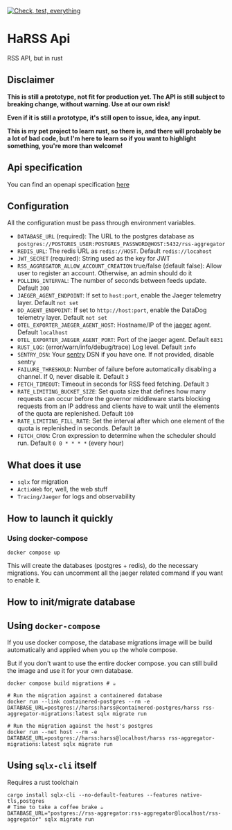 [![Check, test, everything](https://github.com/fistons/rss-aggregator/actions/workflows/test.yml/badge.svg?branch=devel)](https://github.com/fistons/rss-aggregator/actions/workflows/test.yml)

# HaRSS Api

RSS API, but in rust

## Disclaimer

**This is still a prototype, not fit for production yet. The API is still subject to breaking change, without warning.
Use at our own risk!**

**Even if it is still a prototype, it's still open to issue, idea, any input.**

**This is my pet project to learn rust, so there is, and there will probably be a lot of bad code, but I'm here to learn
so if you want to highlight something, you're more than welcome!**

## Api specification

You can find an openapi specification [here](static/openapi.yml)

## Configuration

All the configuration must be pass through environment variables.

* `DATABASE_URL` (required): The URL to the postgres database
  as `postgres://POSTGRES_USER:POSTGRES_PASSWORD@HOST:5432/rss-aggregator`
* `REDIS_URL`: The redis URL as `redis://HOST`. Default `redis://locahost`
* `JWT_SECRET` (required): String used as the key for JWT
* `RSS_AGGREGATOR_ALLOW_ACCOUNT_CREATION` true/false (default false): Allow user to register an account. Otherwise, an
  admin should do it
* `POLLING_INTERVAL`: The number of seconds between feeds update. Default `300`
* `JAEGER_AGENT_ENDPOINT`: If set to `host:port`, enable the Jaeger telemetry layer. Default `not set`
* `DD_AGENT_ENDPOINT`: If set to `http://host:port`, enable the DataDog telemetry layer. Default `not set`
* `OTEL_EXPORTER_JAEGER_AGENT_HOST`: Hostname/IP of the [jaeger](https://www.jaegertracing.io/) agent.
  Default `localhost`
* `OTEL_EXPORTER_JAEGER_AGENT_PORT`: Port of the jaeger agent. Default `6831`
* `RUST_LOG`: (error/warn/info/debug/trace) Log level. Default `info`
* `SENTRY_DSN`: Your [sentry](https://sentry.io/welcome/) DSN if you have one. If not provided, disable sentry
* `FAILURE_THRESHOLD`: Number of failure before automatically disabling a channel. If 0, never disable it. Default `3`
* `FETCH_TIMEOUT`: Timeout in seconds for RSS feed fetching. Default `3`
* `RATE_LIMITING_BUCKET_SIZE`: Set quota size that defines how many requests can occur before the governor middleware
  starts blocking requests from an IP address and clients have to wait until the elements of the quota are replenished.
  Default `100`
* `RATE_LIMITING_FILL_RATE`: Set the interval after which one element of the quota is replenished in seconds.
  Default `10`
* `FETCH_CRON`: Cron expression to determine when the scheduler should run. Default `0 0 * * * *` (every hour)

## What does it use

* `sqlx` for migration
* `ActixWeb` for, well, the web stuff
* `Tracing/Jaeger` for logs and observability

## How to launch it quickly

### Using docker-compose

```shell
docker compose up
```

This will create the databases (postgres + redis), do the necessary migrations. You can uncomment all the jaeger related
command if you want to enable it.

## How to init/migrate database

## Using `docker-compose`

If you use docker compose, the database migrations image will be build automatically and applied when you `up` the whole
compose.

But if you don't want to use the entire docker compose. you can still build the image and use it for your own database.

```shell
docker compose build migrations # ☕

# Run the migration against a containered database
docker run --link containered-postgres --rm -e DATABASE_URL=postgres://harss:harss@containered-postgres/harss rss-aggregator-migrations:latest sqlx migrate run

# Run the migration against the host's postgres
docker run --net host --rm -e DATABASE_URL=postgres://harss:harss@localhost/harss rss-aggregator-migrations:latest sqlx migrate run
```

## Using `sqlx-cli` itself

Requires a rust toolchain

```shell
cargo install sqlx-cli --no-default-features --features native-tls,postgres
# Time to take a coffee brake ☕
DATABASE_URL="postgres://rss-aggregator:rss-aggregator@localhost/rss-aggregator" sqlx migrate run
```
